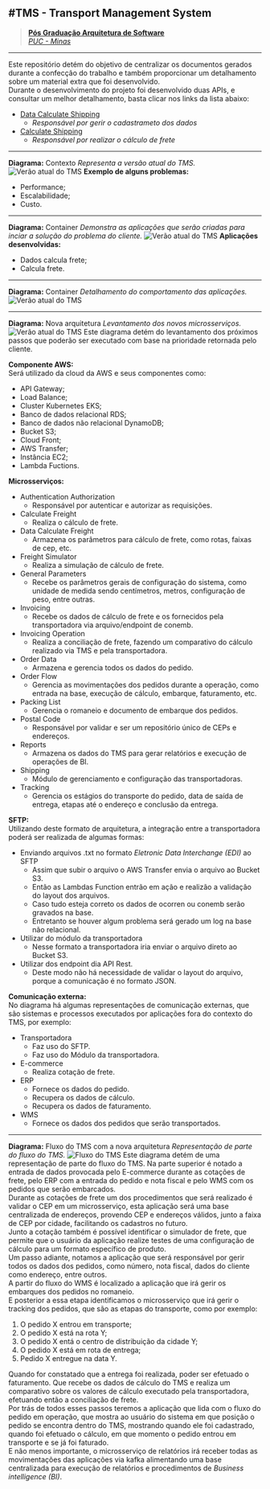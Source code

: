 #TMS - Transport Management System
---
> [**Pós Graduação Arquitetura de Software**](https://www.pucminas.br/PUCVIRTUAL/Pos-Graduacao/Paginas/Arquitetura-de-Software-Distribuido.aspx?PageID=409&moda=1&polo=1&curso=2096&situ=1)<br/>
> [*PUC - Minas*](https://www.pucminas.br/pucvirtual/Paginas/default.aspx)
---
Este repositório detém do objetivo de centralizar os documentos gerados durante a confecção do trabalho e também proporcionar um detalhamento sobre um material extra que foi desenvolvido.<br/>
Durante o desenvolvimento do projeto foi desenvolvido duas APIs, e consultar um melhor detalhamento, basta clicar nos links da lista abaixo:
* [Data Calculate Shipping](https://github.com/EdiPSilva/data-calculate-freight)
    * *Responsável por gerir o cadastrameto dos dados*
* [Calculate Shipping](https://github.com/EdiPSilva/calculate-freight)
    * *Responsável por realizar o cálculo de frete*

---
**Diagrama:** Contexto
*Representa a versão atual do TMS.*
![Verão atual do TMS](/diagramas/contexto.png "Verão atual do TMS")
**Exemplo de alguns problemas:**
* Performance;
* Escalabilidade;
* Custo.
---
**Diagrama:** Container
*Demonstra as aplicações que serão criadas para inciar a solução do problema do cliente.*
![Verão atual do TMS](/diagramas/container.png "Verão atual do TMS")
**Aplicações desenvolvidas:**
* Dados calcula frete;
* Calcula frete.
---
**Diagrama:** Container
*Detalhamento do comportamento das aplicações.*
![Verão atual do TMS](/diagramas/component.png "Verão atual do TMS")

---
**Diagrama:** Nova arquitetura
*Levantamento dos novos microsserviços.*
![Verão atual do TMS](/diagramas/full_new_architecture.png "Verão atual do TMS")
Este diagrama detém do levantamento dos próximos passos que poderão ser executado com base na prioridade retornada pelo cliente.

**Componente AWS:** <br>
Será utilizado da cloud da AWS e seus componentes como:
* API Gateway;
* Load Balance;
* Cluster Kubernetes EKS;
* Banco de dados relacional RDS;
* Banco de dados não relacional DynamoDB;
* Bucket S3;
* Cloud Front;
* AWS Transfer;
* Instância EC2;
* Lambda Fuctions.

**Microsserviços:**
* Authentication Authorization
    * Responsável por autenticar e autorizar as requisições.
* Calculate Freight
    * Realiza o cálculo de frete.
* Data Calculate Freight
    * Armazena os parâmetros para cálculo de frete, como rotas, faixas de cep, etc.
* Freight Simulator
    * Realiza a simulação de cálculo de frete.
* General Parameters
    * Recebe os parâmetros gerais de configuração do sistema, como unidade de medida sendo centímetros, metros, configuração de peso, entre outras.
* Invoicing
    * Recebe os dados de cálculo de frete e os fornecidos pela transportadora via arquivo/endpoint de conemb.
* Invoicing Operation
    * Realiza a conciliação de frete, fazendo um comparativo do cálculo realizado via TMS e pela transportadora.
* Order Data
    * Armazena e gerencia todos os dados do pedido.
* Order Flow
    * Gerencia as movimentações dos pedidos durante a operação, como entrada na base, execução de cálculo, embarque, faturamento, etc.
* Packing List
    * Gerencia o romaneio e documento de embarque dos pedidos.
* Postal Code
    * Responsável por validar e ser um repositório único de CEPs e endereços.
* Reports
    * Armazena os dados do TMS para gerar relatórios e execução de operações de BI.
* Shipping
    * Módulo de gerenciamento e configuração das transportadoras.
* Tracking
    * Gerencia os estágios do transporte do pedido, data de saída de entrega, etapas até o endereço e conclusão da entrega.

**SFTP:**<br>
Utilizando deste formato de arquitetura, a integração entre a transportadora poderá ser realizada de algumas formas:
* Enviando arquivos .txt no formato *Eletronic Data Interchange (EDI)* ao SFTP
    * Assim que subir o arquivo o AWS Transfer envia o arquivo ao Bucket S3.
    * Então as Lambdas Function entrão em ação e realizão a validação do layout dos arquivos.
    * Caso tudo esteja correto os dados de ocorren ou conemb serão gravados na base.
    * Entretanto se houver algum problema será gerado um log na base não relacional.
* Utilizar do módulo da transportadora
    * Nesse formato a transportadora iria enviar o arquivo direto ao Bucket S3.
* Utilizar dos endpoint dia API Rest.
    * Deste modo não há necessidade de validar o layout do arquivo, porque a comunicação é no formato JSON.

**Comunicação externa:**<br>
No diagrama há algumas representações de comunicação externas, que são sistemas e processos executados por aplicações fora do contexto do TMS, por exemplo:
* Transportadora
    * Faz uso do SFTP.
    * Faz uso do Módulo da transportadora.
* E-commerce
    * Realiza cotação de frete.
* ERP
    * Fornece os dados do pedido.
    * Recupera os dados de cálculo.
    * Recupera os dados de faturamento.
* WMS
    * Fornece os dados dos pedidos que serão transportados.
---
**Diagrama:** Fluxo do TMS com a nova arquitetura
*Representação de parte do fluxo do TMS.*
![Fluxo do TMS](/diagramas/flow_tms.png "Fluxo do TMS")
Este diagrama detém de uma representação de parte do fluxo do TMS.
Na parte superior é notado a entrada de dados provocada pelo E-commerce durante as cotações de frete, pelo ERP com a entrada do pedido e nota fiscal e pelo WMS com os pedidos que serão embarcados.<br>
Durante as cotações de frete um dos procedimentos que será realizado é validar o CEP em um microsserviço, esta aplicação será uma base centralizada de endereços, provendo CEP e endereços válidos, junto a faixa de CEP por cidade, facilitando os cadastros no futuro.<br>
Junto a cotação também é possível identificar o simulador de frete, que permite que o usuário da aplicação realize testes de uma configuração de cálculo para um formato específico de produto.<br>
Um passo adiante, notamos a aplicação que será responsável por gerir todos os dados dos pedidos, como número, nota fiscal, dados do cliente como endereço, entre outros.<br>
A partir do fluxo do WMS é localizado a aplicação que irá gerir os embarques dos pedidos no romaneio.<br>
E posterior a essa etapa identificamos o microsserviço que irá gerir o tracking dos pedidos, que são as etapas do transporte, como por exemplo:
1. O pedido X entrou em transporte;
2. O pedido X está na rota Y;
3. O pedido X entá o centro de distribuição da cidade Y;
4. O pedido X está em rota de entrega;
5. Pedido X entregue na data Y.

Quando for constatado que a entrega foi realizada, poder ser efetuado o faturamento. Que recebe os dados de cálculo do TMS e realiza um comparativo sobre os valores de cálculo executado pela transportadora, efetuando então a conciliação de frete.<br>
Por trás de todos esses passos teremos a aplicação que lida com o fluxo do pedido em operação, que mostra ao usuário do sistema em que posição o pedido se encontra dentro do TMS, mostrando quando ele foi cadastrado, quando foi efetuado o cálculo, em que momento o pedido entrou em transporte e se já foi faturado.<br>
E não menos importante, o microsserviço de relatórios irá receber todas as movimentações das aplicações via kafka alimentando uma base centralizada para execução de relatórios e procedimentos de *Business intelligence (BI)*.